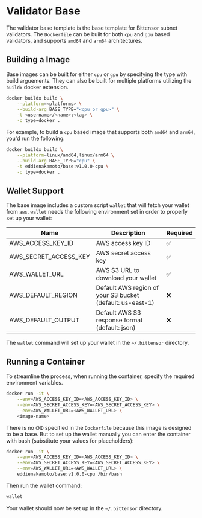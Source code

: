 # Validator Base 
The validator base template is the base template for Bittensor subnet validators. The `Dockerfile` can be built for both `cpu` and `gpu` based validators, and supports `amd64` and `arm64` architectures. 

## Building a Image
Base images can be built for either `cpu` or `gpu` by specifying the type with build arguements. They can also be built for multiple platforms utilizing the `buildx` docker extension.

```bash
docker buildx build \
    --platform=<platforms> \
    --build-arg BASE_TYPE="<cpu or gpu>" \
    -t <username>/<name>:<tag> \
    -o type=docker .
```

For example, to build a `cpu` based image that supports both `amd64` and `arm64`, you'd run the following:

```bash
docker buildx build \
    --platform=linux/amd64,linux/arm64 \
    --build-arg BASE_TYPE="cpu" \
    -t eddienakamoto/base:v1.0.0-cpu \
    -o type=docker .
```

## Wallet Support
The base image includes a custom script `wallet` that will fetch your wallet from `aws`. `wallet` needs the following environment set in order to properly set up your wallet:

| Name                  | Description                                               | Required |
|-----------------------|-----------------------------------------------------------|----------|
| AWS_ACCESS_KEY_ID     | AWS access key ID                                         | ✅       |
| AWS_SECRET_ACCESS_KEY | AWS secret access key                                     | ✅       |
| AWS_WALLET_URL        | AWS S3 URL to download your wallet                        | ✅       |
| AWS_DEFAULT_REGION    | Default AWS region of your S3 bucket (default: us-east-1) | ❌       |
| AWS_DEFAULT_OUTPUT    | Default AWS S3 response format (default: json)            | ❌       |

The `wallet` command will set up your wallet in the `~/.bittensor` directory. 

## Running a Container
To streamline the process, when running the container, specify the required environment variables.

```bash
docker run -it \
    --env=AWS_ACCESS_KEY_ID=<AWS_ACCESS_KEY_ID> \
    --env=AWS_SECRET_ACCESS_KEY=<AWS_SECRET_ACCESS_KEY> \
    --env=AWS_WALLET_URL=<AWS_WALLET_URL> \
    <image-name>
```

There is no `CMD` specified in the `Dockerfile` because this image is designed to be a base. But to set up the wallet manually you can enter the container with bash (substitute your values for placeholders):

```bash
docker run -it \
    --env=AWS_ACCESS_KEY_ID=<AWS_ACCESS_KEY_ID> \
    --env=AWS_SECRET_ACCESS_KEY=<AWS_SECRET_ACCESS_KEY> \
    --env=AWS_WALLET_URL=<AWS_WALLET_URL> \
    eddienakamoto/base:v1.0.0-cpu /bin/bash
```

Then run the wallet command:

```bash
wallet
```

Your wallet should now be set up in the `~/.bittensor` directory.